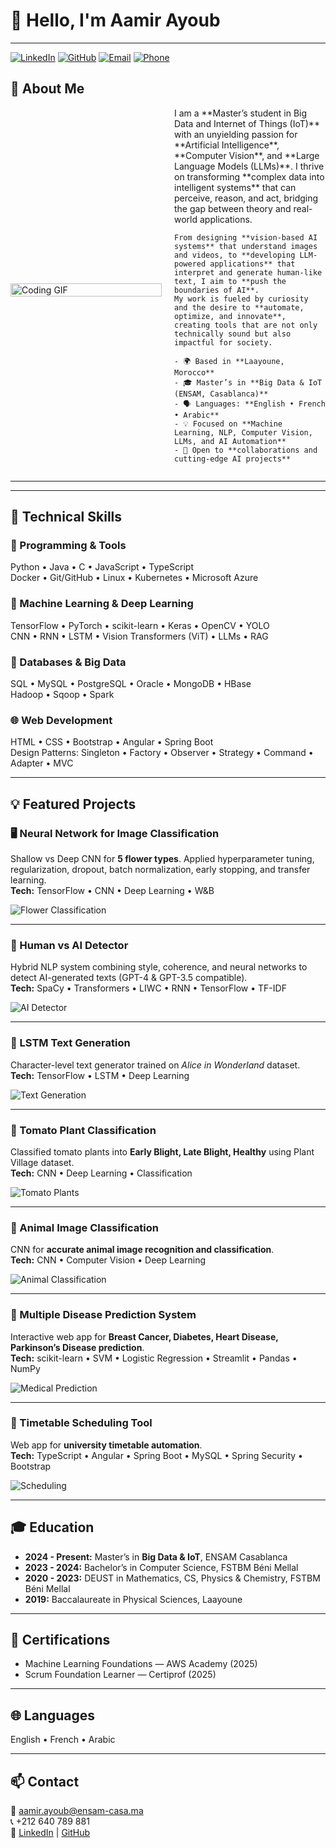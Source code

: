 # 👋 Hello, I'm Aamir Ayoub
---
[![LinkedIn](https://img.shields.io/badge/LinkedIn-0077B5?style=for-the-badge&logo=linkedin&logoColor=white)](https://linkedin.com/in/ayoub-aamir-5971a82b5)
[![GitHub](https://img.shields.io/badge/GitHub-100000?style=for-the-badge&logo=github&logoColor=white)](https://github.com/AamirAyoub123)
[![Email](https://img.shields.io/badge/Email-D14836?style=for-the-badge&logo=gmail&logoColor=white)](mailto:aamir.ayoub@ensam-casa.ma)
[![Phone](https://img.shields.io/badge/Phone-+212640789881-brightgreen?style=for-the-badge)](tel:+212640789881)





## 🧠 About Me

<div style="display: flex; align-items: center;">

  <!-- Left: Coding GIF -->
  <div style="flex: 1; padding-right: 20px;">
    <img src="https://media.tenor.com/3o7TKtnuHOHHUjR38Y/giphy.gif" width="100%" alt="Coding GIF"/>
  </div>

  <!-- Right: About Me Text -->
  <div style="flex: 1;">
    I am a **Master’s student in Big Data and Internet of Things (IoT)** with an unyielding passion for **Artificial Intelligence**, **Computer Vision**, and **Large Language Models (LLMs)**.  
    I thrive on transforming **complex data into intelligent systems** that can perceive, reason, and act, bridging the gap between theory and real-world applications.

    From designing **vision-based AI systems** that understand images and videos, to **developing LLM-powered applications** that interpret and generate human-like text, I aim to **push the boundaries of AI**.  
    My work is fueled by curiosity and the desire to **automate, optimize, and innovate**, creating tools that are not only technically sound but also impactful for society.

    - 🌍 Based in **Laayoune, Morocco**
    - 🎓 Master’s in **Big Data & IoT (ENSAM, Casablanca)**
    - 🗣 Languages: **English • French • Arabic**
    - 💡 Focused on **Machine Learning, NLP, Computer Vision, LLMs, and AI Automation**
    - 🤝 Open to **collaborations and cutting-edge AI projects**
  </div>

</div>

---

---

## 🚀 Technical Skills

### 🧩 Programming & Tools
Python • Java • C • JavaScript • TypeScript  
Docker • Git/GitHub • Linux • Kubernetes • Microsoft Azure  

### 🤖 Machine Learning & Deep Learning
TensorFlow • PyTorch • scikit-learn • Keras • OpenCV • YOLO  
CNN • RNN • LSTM • Vision Transformers (ViT) • LLMs • RAG  

### 💾 Databases & Big Data
SQL • MySQL • PostgreSQL • Oracle • MongoDB • HBase  
Hadoop • Sqoop • Spark  

### 🌐 Web Development
HTML • CSS • Bootstrap • Angular • Spring Boot  
Design Patterns: Singleton • Factory • Observer • Strategy • Command • Adapter • MVC  

---

## 💡 Featured Projects

### 🖥️ Neural Network for Image Classification
Shallow vs Deep CNN for **5 flower types**. Applied hyperparameter tuning, regularization, dropout, batch normalization, early stopping, and transfer learning.  
**Tech:** TensorFlow • CNN • Deep Learning • W&B

![Flower Classification](https://media.giphy.com/media/l0MYt5jPR6QX5pnqM/giphy.gif)

---

### 🤖 Human vs AI Detector
Hybrid NLP system combining style, coherence, and neural networks to detect AI-generated texts (GPT-4 & GPT-3.5 compatible).  
**Tech:** SpaCy • Transformers • LIWC • RNN • TensorFlow • TF-IDF

![AI Detector](https://media.giphy.com/media/26AHONQ79FdWZhAI0/giphy.gif)

---

### 🧬 LSTM Text Generation
Character-level text generator trained on *Alice in Wonderland* dataset.  
**Tech:** TensorFlow • LSTM • Deep Learning

![Text Generation](https://media.giphy.com/media/xT0xezQGU5xCDJuCPe/giphy.gif)

---

### 🍅 Tomato Plant Classification
Classified tomato plants into **Early Blight, Late Blight, Healthy** using Plant Village dataset.  
**Tech:** CNN • Deep Learning • Classification

![Tomato Plants](https://media.giphy.com/media/l0MYt5jPR6QX5pnqM/giphy.gif)

---

### 🐾 Animal Image Classification
CNN for **accurate animal image recognition and classification**.  
**Tech:** CNN • Computer Vision • Deep Learning

![Animal Classification](https://media.giphy.com/media/3o7TKsQJ5HqWk2nZRe/giphy.gif)

---

### 🏥 Multiple Disease Prediction System
Interactive web app for **Breast Cancer, Diabetes, Heart Disease, Parkinson’s Disease prediction**.  
**Tech:** scikit-learn • SVM • Logistic Regression • Streamlit • Pandas • NumPy

![Medical Prediction](https://media.giphy.com/media/xT9IgIc0lryrxvqVGM/giphy.gif)

---

### 🏫 Timetable Scheduling Tool
Web app for **university timetable automation**.  
**Tech:** TypeScript • Angular • Spring Boot • MySQL • Spring Security • Bootstrap

![Scheduling](https://media.giphy.com/media/26tPplGWjN0xLybiU/giphy.gif)

---

## 🎓 Education
- **2024 - Present:** Master’s in **Big Data & IoT**, ENSAM Casablanca  
- **2023 - 2024:** Bachelor’s in Computer Science, FSTBM Béni Mellal  
- **2020 - 2023:** DEUST in Mathematics, CS, Physics & Chemistry, FSTBM Béni Mellal  
- **2019:** Baccalaureate in Physical Sciences, Laayoune  

---

## 🧾 Certifications
- Machine Learning Foundations — AWS Academy (2025)  
- Scrum Foundation Learner — Certiprof (2025)

---

## 🌐 Languages
English • French • Arabic

---


## 📫 Contact
📧 [aamir.ayoub@ensam-casa.ma](mailto:aamir.ayoub@ensam-casa.ma)  
📞 +212 640 789 881  
🔗 [LinkedIn](https://linkedin.com/in/ayoub-aamir-5971a82b5) | [GitHub](https://github.com/AamirAyoub123)
